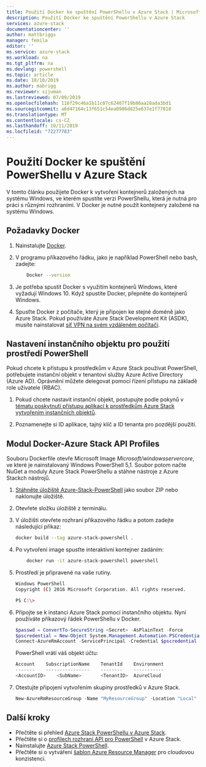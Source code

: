 ```yaml
---
title: Použití Docker ke spuštění PowerShellu v Azure Stack | Microsoft Docs
description: Použití Docker ke spuštění PowerShellu v Azure Stack
services: azure-stack
documentationcenter: ''
author: mattbriggs
manager: femila
editor: ''
ms.service: azure-stack
ms.workload: na
ms.tgt_pltfrm: na
ms.devlang: powershell
ms.topic: article
ms.date: 10/10/2019
ms.author: mabrigg
ms.reviewer: sijuman
ms.lastreviewed: 07/09/2019
ms.openlocfilehash: 118f29c46a1b11c07c62407f19b86aa28ada3bd1
ms.sourcegitcommit: a6d47164c13f651c54ea0986d825e637e1f77018
ms.translationtype: MT
ms.contentlocale: cs-CZ
ms.lasthandoff: 10/11/2019
ms.locfileid: "72277783"
---
```

# <a name="use-docker-to-run-powershell-in-azure-stack"></a>Použití Docker ke spuštění PowerShellu v Azure Stack

V tomto článku použijete Docker k vytvoření kontejnerů založených na systému Windows, ve kterém spustíte verzi PowerShellu, která je nutná pro práci s různými rozhraními. V Docker je nutné použít kontejnery založené na systému Windows.

## <a name="docker-prerequisites"></a>Požadavky Docker

1. Nainstalujte [Docker](https://docs.docker.com/install/).

1. V programu příkazového řádku, jako je například PowerShell nebo bash, zadejte:

    ```bash
        Docker --version
    ```

1. Je potřeba spustit Docker s využitím kontejnerů Windows, které vyžadují Windows 10. Když spustíte Docker, přepněte do kontejnerů Windows.

1. Spusťte Docker z počítače, který je připojen ke stejné doméně jako Azure Stack. Pokud používáte Azure Stack Development Kit (ASDK), musíte nainstalovat [síť VPN na svém vzdáleném počítači](azure-stack-connect-azure-stack.md#connect-to-azure-stack-with-vpn).

## <a name="set-up-a-service-principal-for-using-powershell"></a>Nastavení instančního objektu pro použití prostředí PowerShell

Pokud chcete k přístupu k prostředkům v Azure Stack používat PowerShell, potřebujete instanční objekt v tenantovi služby Azure Active Directory (Azure AD). Oprávnění můžete delegovat pomocí řízení přístupu na základě role uživatele (RBAC).

1. Pokud chcete nastavit instanční objekt, postupujte podle pokynů v [tématu poskytnutí přístupu aplikací k prostředkům Azure Stack vytvořením instančních objektů](azure-stack-create-service-principals.md).

2. Poznamenejte si ID aplikace, tajný klíč a ID tenanta pro pozdější použití.

## <a name="docker---azure-stack-api-profiles-module"></a>Modul Docker-Azure Stack API Profiles

Souboru Dockerfile otevře Microsoft Image *Microsoft/windowsservercore*, ve které je nainstalovaný Windows PowerShell 5,1. Soubor potom načte NuGet a moduly Azure Stack PowerShellu a stáhne nástroje z Azure Stackch nástrojů.

1. [Stáhněte úložiště Azure-Stack-PowerShell](https://github.com/mattbriggs/azure-stack-powershell) jako soubor ZIP nebo naklonujte úložiště.

2. Otevřete složku úložiště z terminálu.

3. V úložišti otevřete rozhraní příkazového řádku a potom zadejte následující příkaz:

    ```bash  
    docker build --tag azure-stack-powershell .
    ```

4. Po vytvoření image spusťte interaktivní kontejner zadáním:

    ```bash  
        docker run -it azure-stack-powershell powershell
    ```

5. Prostředí je připravené na vaše rutiny.

    ```bash
    Windows PowerShell
    Copyright (C) 2016 Microsoft Corporation. All rights reserved.

    PS C:\>
    ```

6. Připojte se k instanci Azure Stack pomocí instančního objektu. Nyní používáte příkazový řádek PowerShellu v Docker. 

    ```powershell
    $passwd = ConvertTo-SecureString <Secret> -AsPlainText -Force
    $pscredential = New-Object System.Management.Automation.PSCredential('<ApplicationID>', $passwd)
    Connect-AzureRmAccount -ServicePrincipal -Credential $pscredential -TenantId <TenantID>
    ```

   PowerShell vrátí váš objekt účtu:

    ```powershell  
    Account    SubscriptionName    TenantId    Environment
    -------    ----------------    --------    -----------
    <AccountID>    <SubName>       <TenantID>  AzureCloud
    ```

7. Otestujte připojení vytvořením skupiny prostředků v Azure Stack.

    ```powershell  
    New-AzureRmResourceGroup -Name "MyResourceGroup" -Location "Local"
    ```

## <a name="next-steps"></a>Další kroky

-  Přečtěte si přehled [Azure Stack PowerShellu v Azure Stack](azure-stack-powershell-overview.md).
- Přečtěte si o [profilech rozhraní API pro PowerShell](azure-stack-version-profiles.md) v Azure Stack.
- Nainstalujte [Azure Stack PowerShell](../operator/azure-stack-powershell-install.md).
- Přečtěte si o vytváření [šablon Azure Resource Manager](azure-stack-develop-templates.md) pro cloudovou konzistenci.
